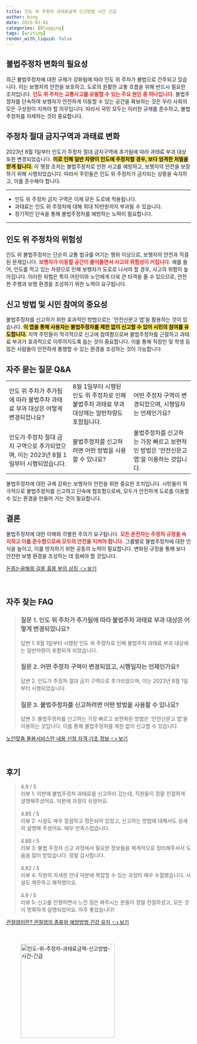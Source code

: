 ```yaml
---
title: 인도 위 주정차 과태료금액 신고방법 시간 긴급
author: bing
date: 2025-02-01
categories: [Blogging]
tags: [writing]
render_with_liquid: false
---
```



<h2 id='불법주정차 변화의 필요성'>불법주정차 변화의 필요성</h2>

<p>최근 불법주정차에 대한 규제가 강화됨에 따라 인도 위 주차가 불법으로 간주되고 있습니다. 이는 보행자의 안전을 보호하고, 도로의 원활한 교통 흐름을 위해 반드시 필요한 조치입니다. <b><span style="color: #ee2323;">인도 위 주차는 교통사고를 유발할 수 있는 주요 원인 중 하나입니다.</span></b> 불법주정차를 단속하여 보행자가 안전하게 이동할 수 있는 공간을 확보하는 것은 우리 사회의 모든 구성원이 지켜야 할 의무입니다. 따라서 국민 모두는 이러한 규제를 준수하고, 불법주정차를 자제하는 것이 중요합니다.</p>

<h2 id='주정차 절대 금지구역과 과태료 변화'>주정차 절대 금지구역과 과태료 변화</h2>

<p>2023년 8월 1일부터 인도가 주정차 절대 금지구역에 추가됨에 따라 과태료 부과 대상 또한 변경되었습니다. <b><span style="background-color: #ffe066;">이로 인해 일반 차량이 인도에 주정차할 경우, 보다 엄격한 처벌을 받게 됩니다.</span></b> 이 행정 조치는 불법주정차로 인한 사고를 예방하고, 보행자의 안전을 보장하기 위해 시행되었습니다. 따라서 주민들은 인도 위 주정차가 금지되는 상황을 숙지하고, 이를 준수해야 합니다.</p>

<hr />

<ul>
    <li>인도 위 주정차 금지 구역은 이제 모든 도로에 적용됩니다.</li>
    <li>과태료는 인도 위 주정차에 대해 최대 10만원까지 부과될 수 있습니다.</li>
    <li>정기적인 단속을 통해 불법주정차를 예방하는 노력이 필요합니다.</li>
</ul>

<hr />

<h2 id='인도 위 주정차의 위험성'>인도 위 주정차의 위험성</h2>

<p>인도 위 불법주정차는 단순히 교통 법규를 어기는 행위 이상으로, 보행자의 안전과 직결된 문제입니다. <b><span style="color: #ee2323;">보행자가 이동할 공간이 줄어들면서 사고의 위험성이 커집니다.</span></b> 예를 들어, 인도를 막고 있는 차량으로 인해 보행자가 도로로 나서야 할 경우, 사고의 위험이 높아집니다. 이러한 위험은 특히 어린이와 노인에게 더욱 큰 타격을 줄 수 있으므로, 안전한 주행과 보행 환경을 조성하기 위한 노력이 요구됩니다.</p>

<h2 id='신고 방법 및 시민 참여의 중요성'>신고 방법 및 시민 참여의 중요성</h2>

<p>불법주정차를 신고하기 위한 효과적인 방법으로는 '안전신문고 앱'을 활용하는 것이 있습니다. <b><span style="background-color: #ffe066;">이 앱을 통해 사용자는 불법주정차를 제한 없이 신고할 수 있어 시민의 참여를 유도합니다.</span></b> 지역 주민들이 적극적으로 신고에 참여함으로써 불법주정차를 근절하고 과태료 부과가 효과적으로 이루어지도록 돕는 것이 중요합니다. 이를 통해 직장인 및 학생 등 많은 사람들이 안전하게 통행할 수 있는 환경을 조성하는 것이 가능합니다.</p>

<h2 id='자주 묻는 질문 Q&A'>자주 묻는 질문 Q&A</h2>

<table>
    <tr>
        <td>인도 위 주차가 추가됨에 따라 불법주차 과태료 부과 대상은 어떻게 변경되었나요?</td>
        <td>8월 1일부터 시행된 인도 위 주정차로 인해 불법주차 과태료 부과 대상에는 일반차량도 포함됩니다.</td>
        <td>어떤 주정차 구역이 변경되었으며, 시행일자는 언제인가요?</td>
    </tr>
    <tr>
        <td>인도가 주정차 절대 금지 구역으로 추가되었으며, 이는 2023년 8월 1일부터 시행되었습니다.</td>
        <td>불법주정차를 신고하려면 어떤 방법을 사용할 수 있나요?</td>
        <td>불법주정차를 신고하는 가장 빠르고 보편적인 방법은 '안전신문고 앱'을 이용하는 것입니다.</td>
    </tr>
</table>

<p>불법주정차에 대한 규제 강화는 보행자의 안전을 위한 중요한 조치입니다. 시민들이 적극적으로 불법주정차를 신고하고 단속에 협조함으로써, 모두가 안전하게 도로를 이용할 수 있는 환경을 만들어 가는 것이 필요합니다.</p>

<h2 id='결론'>결론</h2>

<p>불법주정차에 대한 이해와 각별한 주의가 요구됩니다. <b><span style="color: #ee2323;">모든 운전자는 주정차 규정을 숙지하고 이를 준수함으로써 모두의 안전을 지켜야 합니다.</span></b> 그룹별로 불법주정차에 대한 인식을 높이고, 이를 방지하기 위한 공동의 노력이 필요합니다. 변화된 규정을 통해 보다 안전한 보행 환경을 조성하는 데 힘써야 할 것입니다.</p>


<p><a class="click-button" title="돈줍는꿈해몽 길몽 흉몽 부의 상징" href="https://adkhouse.github.io/posts/%EB%8F%88%EC%A4%8D%EB%8A%94%EA%BF%88%ED%95%B4%EB%AA%BD-%EA%B8%B8%EB%AA%BD-%ED%9D%89%EB%AA%BD-%EB%B6%80%EC%9D%98-%EC%83%81%EC%A7%95/" rel="dofollow">돈줍는꿈해몽 길몽 흉몽 부의 상징 👈 보기</a></p><br>
<h2 id='자주_찾는_FAQ'>자주 찾는 FAQ</h2>
<div itemscope="" itemtype="https://schema.org/FAQPage"> 
<blockquote> 
<div itemscope="" itemprop="mainEntity" itemtype="https://schema.org/Question"> 
<h3 itemprop="name">질문 1. 인도 위 주차가 추가됨에 따라 불법주차 과태료 부과 대상은 어떻게 변경되었나요?</h3> 
<div itemscope="" itemprop="acceptedAnswer" itemtype="https://schema.org/Answer"> 
<span itemprop="text"> 
<p>답변 1. 8월 1일부터 시행된 인도 위 주정차로 인해 불법주차 과태료 부과 대상에는 일반차량이 포함되게 되었습니다.</p> 
</span> 
</div> 
</div> 

<div itemscope="" itemprop="mainEntity" itemtype="https://schema.org/Question"> 
<h3 itemprop="name">질문 2. 어떤 주정차 구역이 변경되었고, 시행일자는 언제인가요?</h3> 
<div itemscope="" itemprop="acceptedAnswer" itemtype="https://schema.org/Answer"> 
<span itemprop="text"> 
<p>답변 2. 인도가 주정차 절대 금지 구역으로 추가되었으며, 이는 2023년 8월 1일부터 시행되었습니다.</p> 
</span> 
</div> 
</div> 

<div itemscope="" itemprop="mainEntity" itemtype="https://schema.org/Question"> 
<h3 itemprop="name">질문 3. 불법주정차를 신고하려면 어떤 방법을 사용할 수 있나요?</h3> 
<div itemscope="" itemprop="acceptedAnswer" itemtype="https://schema.org/Answer"> 
<span itemprop="text"> 
<p>답변 3. 불법주정차를 신고하는 가장 빠르고 보편화된 방법은 '안전신문고 앱'을 이용하는 것입니다. 이를 통해 불법주정차를 제한 없이 신고할 수 있습니다.</p> 
</span> 
</div> 
</div> 
</blockquote> 
</div>
<p><a class="click-button" title="노인맞춤 돌봄서비스란 내용 신청 자격 기초 정보" href="https://adkhouse.github.io/posts/%EB%85%B8%EC%9D%B8%EB%A7%9E%EC%B6%A4-%EB%8F%8C%EB%B4%84%EC%84%9C%EB%B9%84%EC%8A%A4%EB%9E%80-%EB%82%B4%EC%9A%A9-%EC%8B%A0%EC%B2%AD-%EC%9E%90%EA%B2%A9-%EA%B8%B0%EC%B4%88-%EC%A0%95%EB%B3%B4/" rel="dofollow">노인맞춤 돌봄서비스란 내용 신청 자격 기초 정보 👈 보기</a></p><br>
<h2 id='후기'>후기</h2>
<div itemscope itemtype="https://schema.org/Product">
  <blockquote>
  <div itemprop="review" itemscope itemtype="https://schema.org/Review">
      <div itemprop="reviewRating" itemscope itemtype="https://schema.org/Rating"> <span itemprop="ratingValue">4.9</span> / <span itemprop="bestRating">5</span> </div>
      <span itemprop="reviewBody">리뷰 1: 이번에 불법주정차 과태료를 신고하러 갔는데, 직원들이 정말 친절하게 설명해주셨어요. 덕분에 과정이 쉬웠어요.</span>
  </div>
  <br>
  <div itemprop="review" itemscope itemtype="https://schema.org/Review">
      <div itemprop="reviewRating" itemscope itemtype="https://schema.org/Rating"> <span itemprop="ratingValue">4.85</span> / <span itemprop="bestRating">5</span> </div>
      <span itemprop="reviewBody">리뷰 2: 시설도 매우 깔끔하고 정돈되어 있었고, 신고하는 방법에 대해서도 상세히 설명해 주셨어요. 매우 만족스럽습니다.</span>
  </div>
  <br>
  <div itemprop="review" itemscope itemtype="https://schema.org/Review">
      <div itemprop="reviewRating" itemscope itemtype="https://schema.org/Rating"> <span itemprop="ratingValue">4.88</span> / <span itemprop="bestRating">5</span> </div>
      <span itemprop="reviewBody">리뷰 3: 불법 주정차 신고 과정에서 필요한 정보들을 체계적으로 정리해주셔서 도움을 많이 받았습니다. 정말 감사합니다.</span>
  </div>
  <br>
  <div itemprop="review" itemscope itemtype="https://schema.org/Review">
      <div itemprop="reviewRating" itemscope itemtype="https://schema.org/Rating"> <span itemprop="ratingValue">4.82</span> / <span itemprop="bestRating">5</span> </div>
      <span itemprop="reviewBody">리뷰 4: 직원의 자세한 안내 덕분에 복잡할 수 있는 과정이 매우 수월했습니다. 시설도 깨끗하고 쾌적했어요.</span>
  </div>
  <br>
  <div itemprop="review" itemscope itemtype="https://schema.org/Review">
      <div itemprop="reviewRating" itemscope itemtype="https://schema.org/Rating"> <span itemprop="ratingValue">4.9</span> / <span itemprop="bestRating">5</span> </div>
      <span itemprop="reviewBody">리뷰 5: 신고를 진행하면서 느낀 점은 봐주시는 분들이 정말 친절하셨고, 모든 것이 명확하게 설명되었어요. 아주 좋았습니다!</span>
  </div>
  </blockquote>
</div>
<p><a class="click-button" title="관절염이란? 관절염의 종류와 예방방법 건강 유지" href="https://adkhouse.github.io/posts/%EA%B4%80%EC%A0%88%EC%97%BC%EC%9D%B4%EB%9E%80-%EA%B4%80%EC%A0%88%EC%97%BC%EC%9D%98-%EC%A2%85%EB%A5%98%EC%99%80-%EC%98%88%EB%B0%A9%EB%B0%A9%EB%B2%95-%EA%B1%B4%EA%B0%95-%EC%9C%A0%EC%A7%80/" rel="dofollow">관절염이란? 관절염의 종류와 예방방법 건강 유지 👈 보기</a></p><br>
<figure class="image"><img src="https://adkhouse.github.io/assets/img/thumbnail/인도-위-주정차-과태료금액-신고방법-시간-긴급.webp" alt="인도-위-주정차-과태료금액-신고방법-시간-긴급" width="256" height="256"></figure>